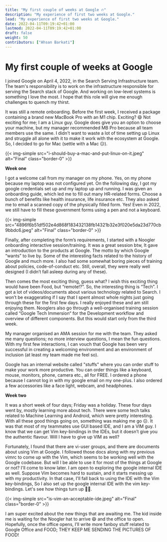 ```yaml
---
title: "My first couple of weeks at Google 🔥"
description: "My experience of first two weeks at Google."
lead: "My experience of first two weeks at Google."
date: 2022-04-11T09:19:42+01:00
lastmod: 2022-04-11T09:19:42+01:00
draft: false
weight: 50
contributors: ["Ahsan Barkati"]
---
```



# My first couple of weeks at Google

I joined Google on April 4, 2022, in the Search Serving Infrastructure team. The team's responsibility is to work on the infrastructure responsible for serving the Search stack of Google. And working on low-level systems is something I love the most. I hope that this role will give me enough challenges to quench my thirst.

It was still a remote onboarding. Before the first week, I received a package containing a brand new MacBook Pro with an M1 chip. Exciting? 😄 Not exciting for me; I am a Linux guy. Google does give you an option to choose your machine, but my manager recommended MB Pro because all team members use the same. I didn't want to waste a lot of time setting up Linux and struggle all alone with it to make it work with the ecosystem at Google. So, I decided to go for Mac (settle with a Mac 😑).

{{< img-simple src="i-should-buy-a-mac-and-put-linux-on-it.jpeg" alt="Final" class="border-0" >}}


**Week one**

I got a welcome call from my manager on my phone. Yes, on my phone because my laptop was not configured yet. On the following day, I got my google credentials set up and my laptop up and running. I was given an onboarding guide, which led me to fill out many HR-related forms. Choose a bunch of benefits like health insurance, life insurance etc. They also asked me to email a scanned copy of the physically filled form. Yes! Even in 2022, we still have to fill these government forms using a pen and not a keyboard.

{{< img-simple src="4896f6b51df502e4d868f183432138fb14321b32e3f020e5da23d770cb9bbdc6.jpeg" alt="Final" class="border-0" >}}

Finally, after completing the form’s requirements, I started with a Noogler onboarding interactive session/training. It was a great session btw, It gave an introduction to the products at Google. The motto by which Google “wants” to live by. Some of the interesting facts related to the history of Google and much more. I also had some somewhat boring pieces of training about policies, code-of-conduct etc. Still, overall, they were really well designed (I didn’t fall asleep during any of these).

Then comes the most exciting thing, guess what? I wish this exciting thing would have been Food, but “remote!?”. So, the interesting thing is “Tech”. I got a lot of videos/documents about various technology related to Search. I won’t be exaggerating if I say that I spent almost whole nights just going through these for the first few days. I really enjoyed these and am still enjoying them. Nooglers also go through a well-organised training session called “Google Tech Immersion“ for the Development workflow and overview of different components. But this would start only from the third week.

My manager organised an AMA session for me with the team. They asked me many questions; no more interview questions, I mean the fun questions. With my first few interactions, I can vouch that Google has been very successful in creating a welcoming environment and an environment of inclusion (at least my team
made me feel so).

Google has an internal website called "stuffs" where you can order stuff to make your work more productive. You can order things like a keyboard, mouse, monitors, phone, camera etc., all for FREE. I ordered a phone because I cannot log in with my google email on my one-plus. I also ordered a few accessories like a face light, webcam, and headphones.

**Week two**

It was a short week of four days; Friday was a holiday. These four days went by, mostly learning more about tech. There were some tech talks related to Machine Learning and Android, which were pretty interesting. With all these good things going on, something was making me go ☹️. It was that most of my teammates use GUI based IDE, and I am a VIM guy. I know that we can get Vim key-bindings in the IDEs, but it doesn’t give you the authentic flavour. Will I have to give up VIM as well?

Fortunately, I found that there are vi-user groups, and there are documents about using Vim at Google. I followed those docs along with my previous vimrc to come up with the Vim, which seems to be working well with the Google codebase. But will I be able to use it for most of the things at Google or not? I'll come to know later. I am open to exploring the google internal IDE as well. Suppose Vim becomes hard to sustain, and it starts messing up with my productivity. In that case, I'll fall back to using the IDE with the Vim key-bindings, So I also set up the google internal IDE with the vim key-bindings. Let's see how things turn up 🤞🏻.

{{< img-simple src="is-vim-an-acceptable-ide.jpeg" alt="Final" class="border-0" >}}

I am super excited about the new things that are awaiting me. The kid inside me is waiting for the Noogler hat to arrive 😄 and the office to open. Hopefully, once the office opens, I’ll write more fanboy stuff related to Google Office and FOOD; THEY KEEP ME SENDING THE PICTURES OF FOOD!
